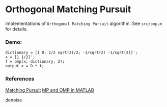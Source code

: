 Orthogonal Matching Pursuit
=========================

Implementations of `Orthogonal Matching Pursuit` algorithm. See `src/omp.m` for details.

### Demo:
```
dictionary = [1 0; 1/2 sqrt(3)/2; -1/sqrt(2) -1/sqrt(2)]';
x = [1 1/2]';
t = omp(x, dictionary, 2);
output_x = D * t; 
```

### References
[Matching Pursuit](http://en.wikipedia.org/wiki/Matching_pursuit)
[MP and OMP in MATLAB](http://www.mathworks.com/help/wavelet/ug/matching-pursuit-algorithms.html)

denoise